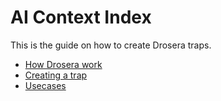# AI Context Index

This is the guide on how to create Drosera traps.

- [How Drosera work](how-drosera-work.md)
- [Creating a trap](creating-a-trap.md.md)
- [Usecases](usecases.md)
